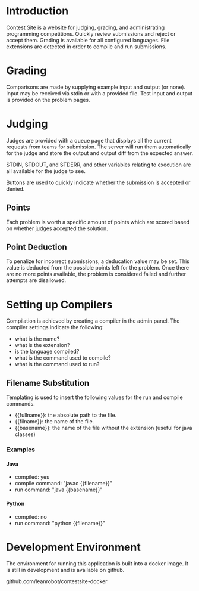 # Introduction

Contest Site is a website for judging, grading, and administrating programming
competitions. Quickly review submissions and reject or accept them. Grading is
available for all configured languages. File extensions are detected in order to
compile and run submissions. 

# Grading

Comparisons are made by supplying example input and output (or none). Input 
may be received via stdin or with a provided file. Test input and output is 
provided on the problem pages.

# Judging

Judges are provided with a queue page that displays all the current requests
from teams for submission. The server will run them automatically for the judge
and store the output and output diff from the expected answer.

STDIN, STDOUT, and STDERR, and other variables relating to execution are all available for the judge to see.

Buttons are used to quickly indicate whether the submission is accepted or denied.

## Points

Each problem is worth a specific amount of points which are scored based on 
whether judges accepted the solution.

## Point Deduction

To penalize for incorrect submissions, a deducation value may be set. This value
is deducted from the possible points left for the problem. Once there are no
more points available, the problem is considered failed and further attempts are
disallowed.

# Setting up Compilers

Compilation is achieved by creating a compiler in the admin panel. The compiler
settings indicate the following:

- what is the name?
- what is the extension?
- is the language compiled?
- what is the command used to compile?
- what is the command used to run?

## Filename Substitution

Templating is used to insert the following values for the run and compile
commands.

- {{fullname}}: the absolute path to the file.
- {{filname}}: the name of the file.
- {{basename}}: the name of the file without the extension (useful for java classes)

### Examples

#### Java

- compiled: yes
- compile command: "javac {{filename}}"
- run command:     "java {{basename}}"

#### Python

- compiled: no
- run command: "python {{filename}}"

# Development Environment

The environment for running this application is built into a docker image. It is
still in development and is available on github. 

github.com/leanrobot/contestsite-docker